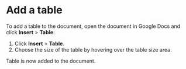 # Add a table

To add a table to the document, open the document in Google Docs and click **Insert** > **Table**:


1. Click **Insert** > **Table**.
1. Choose the size of the table by hovering over the table size area.

Table is now added to the document.
